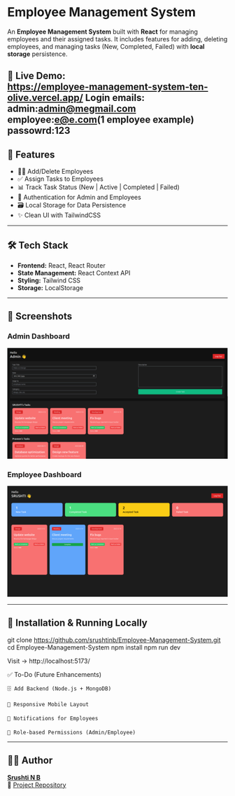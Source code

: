 # Employee Management System

An **Employee Management System** built with **React** for managing employees and their assigned tasks. It includes features for adding, deleting employees, and managing tasks (New, Completed, Failed) with **local storage** persistence.

🔗 **Live Demo:**  
https://employee-management-system-ten-olive.vercel.app/
Login emails:
admin:admin@megmail.com
employee:e@e.com(1 employee example)
passowrd:123
---

## 📂 Features

- 👨‍💼 Add/Delete Employees
- ✅ Assign Tasks to Employees
- 📊 Track Task Status (New | Active | Completed | Failed)
- 🔐 Authentication for Admin and Employees
- 🗃️ Local Storage for Data Persistence
- ✨ Clean UI with TailwindCSS

---

## 🛠️ Tech Stack

- **Frontend:** React, React Router
- **State Management:** React Context API
- **Styling:** Tailwind CSS
- **Storage:** LocalStorage

---

## 📸 Screenshots

### Admin Dashboard
![Admin Dashboard](https://github.com/srushtinb/Employee-Management-System/blob/main/screenshots/AdminDashboard.png?raw=true)

### Employee Dashboard
![Employee Dashboard](https://github.com/srushtinb/Employee-Management-System/blob/main/screenshots/EmployeeDashboard.png?raw=true)

---

## 🚀 Installation & Running Locally

git clone https://github.com/srushtinb/Employee-Management-System.git
cd Employee-Management-System
npm install
npm run dev

Visit → http://localhost:5173/

✅ To-Do (Future Enhancements)

    🗄️ Add Backend (Node.js + MongoDB)

    📱 Responsive Mobile Layout

    🔔 Notifications for Employees

    👥 Role-based Permissions (Admin/Employee)

---

## 👩‍💻 Author

[**Srushti N B**](https://github.com/srushtinb)  
📁 [Project Repository](https://github.com/srushtinb/Employee-Management-System)











